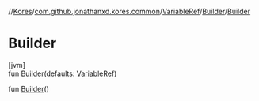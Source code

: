 //[Kores](../../../../index.md)/[com.github.jonathanxd.kores.common](../../index.md)/[VariableRef](../index.md)/[Builder](index.md)/[Builder](-builder.md)

# Builder

[jvm]\
fun [Builder](-builder.md)(defaults: [VariableRef](../index.md))

fun [Builder](-builder.md)()
